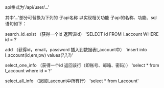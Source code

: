api格式为'/api/user/...'

其中'...'部分可替换为下列的 子api名称 以实现相关功能
子api的名称、功能、sql语句如下：

search_id_exist
（获得一个id 返回该id）
'SELECT id FROM l_account WHERE id = ?'

add
（获得id，email，password 插入到数据表l_account中）
'insert into l_account(id,em,pw) values(?,?,?)'

select_one_info
（获得一个id 返回该行（即账号、邮箱、密码））
'select * from l_account where id = ?'

select_all_info
（返回l_account中所有行）
'select * from l_account'